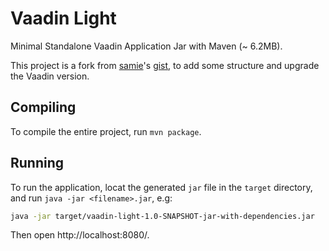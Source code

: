 # Vaadin Light

Minimal Standalone Vaadin Application Jar with Maven (~ 6.2MB).

This project is a fork from [samie](https://github.com/samie)'s [gist](https://gist.github.com/samie/e2bc8f690ddd6f2fa653), to add some structure and upgrade the Vaadin version.

## Compiling

To compile the entire project, run `mvn package`.

## Running

To run the application, locat the generated `jar` file in the `target` directory, and run `java -jar <filename>.jar`, 
e.g:

```bash
java -jar target/vaadin-light-1.0-SNAPSHOT-jar-with-dependencies.jar
```

Then open http://localhost:8080/.
